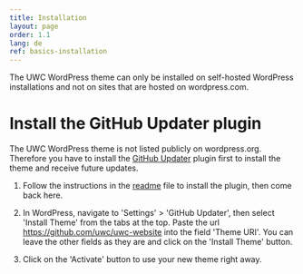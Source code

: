```yaml
---
title: Installation
layout: page
order: 1.1
lang: de
ref: basics-installation
---
```


<p class="message">The UWC WordPress theme can only be installed on self-hosted WordPress installations and not on sites that are hosted on wordpress.com.</p>

# Install the GitHub Updater plugin

The UWC WordPress theme is not listed publicly on wordpress.org. Therefore you have to install the [GitHub Updater](https://github.com/afragen/github-updater) plugin first to install the theme and receive future updates.

1. Follow the instructions in the [readme](https://github.com/afragen/github-updater#upload) file to install the plugin, then come back here.

2. In WordPress, navigate to 'Settings' > 'GitHub Updater', then select 'Install Theme' from the tabs at the top.
Paste the url https://github.com/uwc/uwc-website into the field 'Theme URI'. You can leave the other fields as they are and click on the 'Install Theme' button.

3. Click on the 'Activate' button to use your new theme right away.
